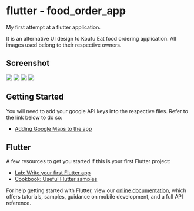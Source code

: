 # flutter - food_order_app

My first attempt at a flutter application. 

It is an alternative UI design to Koufu Eat food ordering application. All images used belong to their respective owners. 

## Screenshot
![](screenshots/summary.gif)
![](screenshots/homepage.png)
![](screenshots/outlet.png)
![](screenshots/stall.png)

## Getting Started
You will need to add your google API keys into the respective files. Refer to the link below to do so:
- [Adding Google Maps to the app](https://codelabs.developers.google.com/codelabs/google-maps-in-flutter/#3)


## Flutter

A few resources to get you started if this is your first Flutter project:

- [Lab: Write your first Flutter app](https://flutter.dev/docs/get-started/codelab)
- [Cookbook: Useful Flutter samples](https://flutter.dev/docs/cookbook)

For help getting started with Flutter, view our
[online documentation](https://flutter.dev/docs), which offers tutorials,
samples, guidance on mobile development, and a full API reference.
